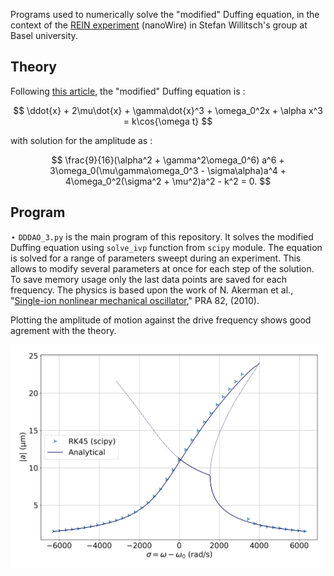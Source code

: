 Programs used to numerically solve the "modified" Duffing equation, in the context of the [REIN experiment](https://journals.aps.org/prl/abstract/10.1103/PhysRevLett.133.223201) (nanoWire) in Stefan Willitsch's group at Basel university.

## Theory

Following [this article](https://journals.aps.org/pra/abstract/10.1103/PhysRevA.82.061402), the "modified" Duffing equation is :

$$
\ddot{x} + 2\mu\dot{x} + \gamma\dot{x}^3 + \omega_0^2x + \alpha x^3 = k\cos{\omega t}
$$

with solution for the amplitude as :

$$
\frac{9}{16}(\alpha^2 + \gamma^2\omega_0^6) a^6 + 3\omega_0(\mu\gamma\omega_0^3 - \sigma\alpha)a^4 + 4\omega_0^2(\sigma^2 + \mu^2)a^2 - k^2 = 0.
$$

## Program

$\star$ `DDDAO_3.py` is the main program of this repository. It solves the modified Duffing equation using `solve_ivp` function from `scipy` module. The equation is solved for a range of parameters sweept during an experiment. This allows to modify several parameters at once for each step of the solution. To save memory usage only the last data points are saved for each frequency. The physics is based upon the work of N. Akerman et al., "[Single-ion nonlinear mechanical oscillator](https://journals.aps.org/pra/abstract/10.1103/PhysRevA.82.061402)," PRA 82, (2010). 

Plotting the amplitude of motion against the drive frequency shows good agrement with the theory.

![Amplitude vs. detuning](hilbert_height_250204_REINMAN_RK45_a0241_4_1040.png)
